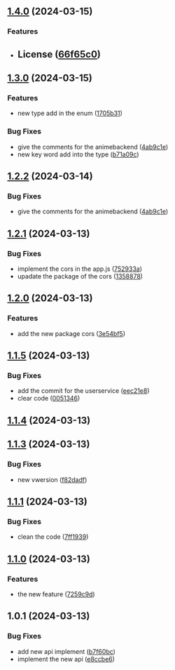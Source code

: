 

## [1.4.0](https://github.com/sanchit-sherawat/anime-backend/compare/1.3.0...1.4.0) (2024-03-15)


### Features

* ## License ([66f65c0](https://github.com/sanchit-sherawat/anime-backend/commit/66f65c05de67bfe2f1a1a9f751b9c3afc0a223ea))

## [1.3.0](https://github.com/sanchit-sherawat/anime-backend/compare/1.2.1...1.3.0) (2024-03-15)


### Features

* new type add in the enum ([1705b31](https://github.com/sanchit-sherawat/anime-backend/commit/1705b31bc507feb69d4e928e10ff32f0adaf85fd))


### Bug Fixes

* give the comments for the animebackend ([4ab9c1e](https://github.com/sanchit-sherawat/anime-backend/commit/4ab9c1e3aa6caf072650bd45ee0a7b59f3114068))
* new key word add into the type ([b71a09c](https://github.com/sanchit-sherawat/anime-backend/commit/b71a09c4929ef18c039d845d695bfdd61d7fd17f))

## [1.2.2](https://github.com/sanchit-sherawat/anime-backend/compare/1.2.1...1.2.2) (2024-03-14)


### Bug Fixes

* give the comments for the animebackend ([4ab9c1e](https://github.com/sanchit-sherawat/anime-backend/commit/4ab9c1e3aa6caf072650bd45ee0a7b59f3114068))

## [1.2.1](https://github.com/sanchit-sherawat/anime-backend/compare/1.2.0...1.2.1) (2024-03-13)


### Bug Fixes

* implement the cors in the app.js ([752933a](https://github.com/sanchit-sherawat/anime-backend/commit/752933aa2f8f3f7325c9b19ee61b9990415c09bc))
* upadate the package of the cors ([1358878](https://github.com/sanchit-sherawat/anime-backend/commit/1358878f15e50288dc009f52575544fdbcc98edd))

## [1.2.0](https://github.com/sanchit-sherawat/anime-backend/compare/1.1.5...1.2.0) (2024-03-13)


### Features

* add the new package cors ([3e54bf5](https://github.com/sanchit-sherawat/anime-backend/commit/3e54bf5fc082f264cf80c0951574e30e2df24e0f))

## [1.1.5](https://github.com/sanchit-sherawat/anime-backend/compare/1.1.4...1.1.5) (2024-03-13)


### Bug Fixes

* add the commit for the userservice ([eec21e8](https://github.com/sanchit-sherawat/anime-backend/commit/eec21e81cb7ad8e531c5abd2f9498d1a0aa774e4))
* clear code ([0051346](https://github.com/sanchit-sherawat/anime-backend/commit/005134665198d84c17b217c6917e6b3d34e3e1ec))

## [1.1.4](https://github.com/sanchit-sherawat/anime-backend/compare/1.1.3...1.1.4) (2024-03-13)

## [1.1.3](https://github.com/sanchit-sherawat/anime-backend/compare/1.1.1...1.1.3) (2024-03-13)


### Bug Fixes

* new vwersion ([f82dadf](https://github.com/sanchit-sherawat/anime-backend/commit/f82dadfacd2918e9f26dfeaf105ea585a46467b7))

## [1.1.1](https://github.com/sanchit-sherawat/anime-backend/compare/1.1.0...1.1.1) (2024-03-13)


### Bug Fixes

* clean the code ([7ff1939](https://github.com/sanchit-sherawat/anime-backend/commit/7ff1939874bd03f6685b8eae7cbc45f5af09ec1a))

## [1.1.0](https://github.com/sanchit-sherawat/anime-backend/compare/1.0.1...1.1.0) (2024-03-13)


### Features

* the new feature ([7259c9d](https://github.com/sanchit-sherawat/anime-backend/commit/7259c9dedb6694d3e725939665ee27520aa13427))

## 1.0.1 (2024-03-13)


### Bug Fixes

* add new api implement ([b7f60bc](https://github.com/sanchit-sherawat/anime-backend/commit/b7f60bc2667d68faecd064c7b588a41846fbf53a))
* implement the new api ([e8ccbe6](https://github.com/sanchit-sherawat/anime-backend/commit/e8ccbe692501601e4ff081d5f433c6a2ac88e2c3))
